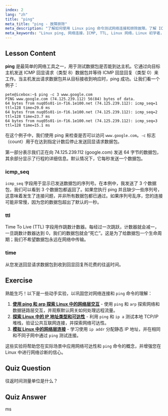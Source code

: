 ```yaml
---
index: 2
lang: "zh"
title: "ping"
meta_title: "ping - 故障排除"
meta_description: "了解如何使用 Linux ping 命令测试网络连接和排除故障。了解 ICMP、TTL 和往返时间，以进行有效的网络诊断。"
meta_keywords: "Linux ping, 网络连接，ICMP, TTL, Linux 网络，Linux 初学者，Linux 教程，ping 命令"
---
```


## Lesson Content

**ping** 是最简单的网络工具之一，用于测试数据包是否能到达主机。它通过向目标主机发送 ICMP 回显请求（类型 8）数据包并等待 ICMP 回显回复（类型 0）来工作。当主机发出请求数据包并从目标接收到响应时，ping 成功。让我们看一个例子：

```plaintext
pete@icebox:~$ ping -c 3 www.google.com
PING www.google.com (74.125.239.112) 56(84) bytes of data.
64 bytes from nuq05s01-in-f16.1e100.net (74.125.239.112): icmp_seq=1 ttl=128 time=29.0 ms
64 bytes from nuq05s01-in-f16.1e100.net (74.125.239.112): icmp_seq=2 ttl=128 time=23.7 ms
64 bytes from nuq05s01-in-f16.1e100.net (74.125.239.112): icmp_seq=3 ttl=128 time=15.1 ms
```

在这个例子中，我们使用 ping 来检查是否可以访问 `www.google.com`。`-c` 标志（count）用于在达到指定计数后停止发送回显请求数据包。

第一部分表示我们正在向 74.125.239.112 (google.com) 发送 64 字节的数据包，其余部分显示了行程的详细信息。默认情况下，它每秒发送一个数据包。

### icmp_seq

`icmp_seq` 字段用于显示已发送数据包的序列号。在本例中，我发送了 3 个数据包，我们可以看到 3 个数据包都返回了。如果您执行 ping 并且缺少一些序列号，这意味着发生了连接问题，并非所有数据包都已通过。如果序列号乱序，您的连接可能非常慢，因为您的数据包超出了默认的一秒。

### ttl

Time To Live (TTL) 字段用作跳数计数器。每经过一次跳跃，计数器就会减一，一旦跳数计数器达到 0，我们的数据包就会“死亡”。这是为了给数据包一个生命周期；我们不希望数据包永远在网络中传输。

### time

从您发送回显请求数据包到收到回显回复所花费的往返时间。

## Exercise

熟能生巧！以下是一些动手实验，以巩固您对网络连接和 `ping` 命令的理解：

1. **[使用 ping 和 arp 探索 Linux 中的网络层交互](https://labex.io/zh/labs/linux-explore-network-layer-interaction-with-ping-and-arp-in-linux-592746)** - 使用 `ping` 和 `arp` 探索网络和数据链路层交互，并观察默认网关如何处理远程流量。
2. **[探索 Linux 中的 IP 地址类型和可达性](https://labex.io/zh/labs/linux-explore-ip-address-types-and-reachability-in-linux-592780)** - 利用 `ping` 和 `ip a` 测试本地 TCP/IP 堆栈，验证公共互联网连接，并探索网络可达性。
3. **[模拟 Linux 中的网络层连接](https://labex.io/zh/labs/linux-simulate-network-layer-connectivity-in-linux-592752)** - 学习使用 `ip addr` 分配静态 IP 地址，并在相同和不同子网中通过 `ping` 测试连接。

这些实验将帮助您在实际场景中应用网络可达性和 `ping` 命令的概念，并增强您在 Linux 中进行网络诊断的信心。

## Quiz Question

往返时间测量单位是什么？

## Quiz Answer

ms
